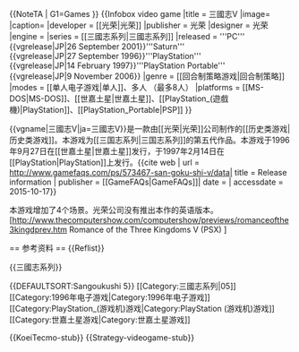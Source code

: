 {{NoteTA
| G1=Games
}}
{{Infobox video game
|title  = 三國志V
|image= 
|caption=
|developer = [[光荣|光荣]]
|publisher = 光荣
|designer = 光荣
|engine = 
|series = [[三國志系列|三國志系列]]
|released = '''PC'''<br>{{vgrelease|JP|26 September 2001}}'''Saturn'''<br>{{vgrelease|JP|27 September 1996}}'''PlayStation'''<br>{{vgrelease|JP|14 February 1997}}'''PlayStation Portable'''<br>{{vgrelease|JP|9 November 2006}}
|genre = [[回合制策略游戏|回合制策略]]
|modes = [[单人电子游戏|单人]]、多人 （最多8人）
|platforms = [[MS-DOS|MS-DOS]]、[[世嘉土星|世嘉土星]]、[[PlayStation_(遊戲機)|PlayStation]]、[[PlayStation_Portable|PSP]]
}}

{{vgname|三國志V|ja=三國志V}}是一款由[[光荣|光荣]]公司制作的[[历史类游戏|历史类游戏]]。本游戏为[[三国志系列|三国志系列]]的第五代作品。本游戏于1996年9月27日在[[世嘉土星|世嘉土星]]发行，于1997年2月14日在[[PlayStation|PlayStation]]上发行。<ref name="gamefaqs">{{cite web | url = http://www.gamefaqs.com/ps/573467-san-goku-shi-v/data| title = Release information | publisher = [[GameFAQs|GameFAQs]]| date = | accessdate = 2015-10-17}}</ref>

本游戏增加了4个场景。光荣公司没有推出本作的英语版本。<ref>[http://www.thecomputershow.com/computershow/previews/romanceofthe3kingdprev.htm Romance of the Three Kingdoms V (PSX) ]</ref>

== 参考资料 ==
{{Reflist}}

{{三國志系列}}

{{DEFAULTSORT:Sangoukushi 5}}
[[Category:三國志系列|05]]
[[Category:1996年电子游戏|Category:1996年电子游戏]]
[[Category:PlayStation_(游戏机)游戏|Category:PlayStation (游戏机)游戏]]
[[Category:世嘉土星游戏|Category:世嘉土星游戏]]

{{KoeiTecmo-stub}}
{{Strategy-videogame-stub}}